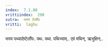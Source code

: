 ```yaml
---
index:  7.1.88
vrittiindex:  298
sutra:  भस्य टेर्लोपः
vritti:  laghu 
---
```


भस्य पथ्यादेष्टेर्लोपः. पथः. पथा. पथिभ्याम्.. एवं मथिन्, ऋभुक्षिन्..

